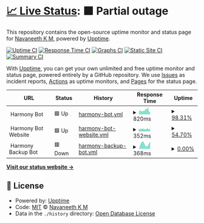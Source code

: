 # [📈 Live Status](https://navaneethkm004.github.io/uptime): <!--live status--> **🟧 Partial outage**

This repository contains the open-source uptime monitor and status page for [Navaneeth K M](https://navaneethkm004.github.io/uptime), powered by [Upptime](https://github.com/upptime/upptime).

[![Uptime CI](https://github.com/navaneethkm004/uptime/workflows/Uptime%20CI/badge.svg)](https://github.com/navaneethkm004/uptime/actions?query=workflow%3A%22Uptime+CI%22)
[![Response Time CI](https://github.com/navaneethkm004/uptime/workflows/Response%20Time%20CI/badge.svg)](https://github.com/navaneethkm004/uptime/actions?query=workflow%3A%22Response+Time+CI%22)
[![Graphs CI](https://github.com/navaneethkm004/uptime/workflows/Graphs%20CI/badge.svg)](https://github.com/navaneethkm004/uptime/actions?query=workflow%3A%22Graphs+CI%22)
[![Static Site CI](https://github.com/navaneethkm004/uptime/workflows/Static%20Site%20CI/badge.svg)](https://github.com/navaneethkm004/uptime/actions?query=workflow%3A%22Static+Site+CI%22)
[![Summary CI](https://github.com/navaneethkm004/uptime/workflows/Summary%20CI/badge.svg)](https://github.com/navaneethkm004/uptime/actions?query=workflow%3A%22Summary+CI%22)

With [Upptime](https://upptime.js.org), you can get your own unlimited and free uptime monitor and status page, powered entirely by a GitHub repository. We use [Issues](https://github.com/navaneethkm004/uptime/issues) as incident reports, [Actions](https://github.com/navaneethkm004/uptime/actions) as uptime monitors, and [Pages](https://navaneethkm004.github.io/uptime) for the status page.

<!--start: status pages-->
<!-- This summary is generated by Upptime (https://github.com/upptime/upptime) -->
<!-- Do not edit this manually, your changes will be overwritten -->
<!-- prettier-ignore -->
| URL | Status | History | Response Time | Uptime |
| --- | ------ | ------- | ------------- | ------ |
| <img alt="" src="https://raw.githubusercontent.com/navaneethkm004/my-images/main/giphy%20(1).gif" height="13"> Harmony Bot | 🟩 Up | [harmony-bot.yml](https://github.com/navaneethkm004/uptime/commits/HEAD/history/harmony-bot.yml) | <details><summary><img alt="Response time graph" src="./graphs/harmony-bot/response-time-week.png" height="20"> 820ms</summary><br><a href="https://navaneethkm004.github.io/uptime/history/harmony-bot"><img alt="Response time 686" src="https://img.shields.io/endpoint?url=https%3A%2F%2Fraw.githubusercontent.com%2Fnavaneethkm004%2Fuptime%2FHEAD%2Fapi%2Fharmony-bot%2Fresponse-time.json"></a><br><a href="https://navaneethkm004.github.io/uptime/history/harmony-bot"><img alt="24-hour response time 1472" src="https://img.shields.io/endpoint?url=https%3A%2F%2Fraw.githubusercontent.com%2Fnavaneethkm004%2Fuptime%2FHEAD%2Fapi%2Fharmony-bot%2Fresponse-time-day.json"></a><br><a href="https://navaneethkm004.github.io/uptime/history/harmony-bot"><img alt="7-day response time 820" src="https://img.shields.io/endpoint?url=https%3A%2F%2Fraw.githubusercontent.com%2Fnavaneethkm004%2Fuptime%2FHEAD%2Fapi%2Fharmony-bot%2Fresponse-time-week.json"></a><br><a href="https://navaneethkm004.github.io/uptime/history/harmony-bot"><img alt="30-day response time 456" src="https://img.shields.io/endpoint?url=https%3A%2F%2Fraw.githubusercontent.com%2Fnavaneethkm004%2Fuptime%2FHEAD%2Fapi%2Fharmony-bot%2Fresponse-time-month.json"></a><br><a href="https://navaneethkm004.github.io/uptime/history/harmony-bot"><img alt="1-year response time 686" src="https://img.shields.io/endpoint?url=https%3A%2F%2Fraw.githubusercontent.com%2Fnavaneethkm004%2Fuptime%2FHEAD%2Fapi%2Fharmony-bot%2Fresponse-time-year.json"></a></details> | <details><summary><a href="https://navaneethkm004.github.io/uptime/history/harmony-bot">98.31%</a></summary><a href="https://navaneethkm004.github.io/uptime/history/harmony-bot"><img alt="All-time uptime 99.25%" src="https://img.shields.io/endpoint?url=https%3A%2F%2Fraw.githubusercontent.com%2Fnavaneethkm004%2Fuptime%2FHEAD%2Fapi%2Fharmony-bot%2Fuptime.json"></a><br><a href="https://navaneethkm004.github.io/uptime/history/harmony-bot"><img alt="24-hour uptime 89.96%" src="https://img.shields.io/endpoint?url=https%3A%2F%2Fraw.githubusercontent.com%2Fnavaneethkm004%2Fuptime%2FHEAD%2Fapi%2Fharmony-bot%2Fuptime-day.json"></a><br><a href="https://navaneethkm004.github.io/uptime/history/harmony-bot"><img alt="7-day uptime 98.31%" src="https://img.shields.io/endpoint?url=https%3A%2F%2Fraw.githubusercontent.com%2Fnavaneethkm004%2Fuptime%2FHEAD%2Fapi%2Fharmony-bot%2Fuptime-week.json"></a><br><a href="https://navaneethkm004.github.io/uptime/history/harmony-bot"><img alt="30-day uptime 99.61%" src="https://img.shields.io/endpoint?url=https%3A%2F%2Fraw.githubusercontent.com%2Fnavaneethkm004%2Fuptime%2FHEAD%2Fapi%2Fharmony-bot%2Fuptime-month.json"></a><br><a href="https://navaneethkm004.github.io/uptime/history/harmony-bot"><img alt="1-year uptime 99.25%" src="https://img.shields.io/endpoint?url=https%3A%2F%2Fraw.githubusercontent.com%2Fnavaneethkm004%2Fuptime%2FHEAD%2Fapi%2Fharmony-bot%2Fuptime-year.json"></a></details>
| <img alt="" src="https://raw.githubusercontent.com/navaneethkm004/my-images/main/giphy%20(1).gif" height="13"> Harmony Bot Website | 🟩 Up | [harmony-bot-website.yml](https://github.com/navaneethkm004/uptime/commits/HEAD/history/harmony-bot-website.yml) | <details><summary><img alt="Response time graph" src="./graphs/harmony-bot-website/response-time-week.png" height="20"> 352ms</summary><br><a href="https://navaneethkm004.github.io/uptime/history/harmony-bot-website"><img alt="Response time 332" src="https://img.shields.io/endpoint?url=https%3A%2F%2Fraw.githubusercontent.com%2Fnavaneethkm004%2Fuptime%2FHEAD%2Fapi%2Fharmony-bot-website%2Fresponse-time.json"></a><br><a href="https://navaneethkm004.github.io/uptime/history/harmony-bot-website"><img alt="24-hour response time 427" src="https://img.shields.io/endpoint?url=https%3A%2F%2Fraw.githubusercontent.com%2Fnavaneethkm004%2Fuptime%2FHEAD%2Fapi%2Fharmony-bot-website%2Fresponse-time-day.json"></a><br><a href="https://navaneethkm004.github.io/uptime/history/harmony-bot-website"><img alt="7-day response time 352" src="https://img.shields.io/endpoint?url=https%3A%2F%2Fraw.githubusercontent.com%2Fnavaneethkm004%2Fuptime%2FHEAD%2Fapi%2Fharmony-bot-website%2Fresponse-time-week.json"></a><br><a href="https://navaneethkm004.github.io/uptime/history/harmony-bot-website"><img alt="30-day response time 341" src="https://img.shields.io/endpoint?url=https%3A%2F%2Fraw.githubusercontent.com%2Fnavaneethkm004%2Fuptime%2FHEAD%2Fapi%2Fharmony-bot-website%2Fresponse-time-month.json"></a><br><a href="https://navaneethkm004.github.io/uptime/history/harmony-bot-website"><img alt="1-year response time 332" src="https://img.shields.io/endpoint?url=https%3A%2F%2Fraw.githubusercontent.com%2Fnavaneethkm004%2Fuptime%2FHEAD%2Fapi%2Fharmony-bot-website%2Fresponse-time-year.json"></a></details> | <details><summary><a href="https://navaneethkm004.github.io/uptime/history/harmony-bot-website">54.70%</a></summary><a href="https://navaneethkm004.github.io/uptime/history/harmony-bot-website"><img alt="All-time uptime 98.38%" src="https://img.shields.io/endpoint?url=https%3A%2F%2Fraw.githubusercontent.com%2Fnavaneethkm004%2Fuptime%2FHEAD%2Fapi%2Fharmony-bot-website%2Fuptime.json"></a><br><a href="https://navaneethkm004.github.io/uptime/history/harmony-bot-website"><img alt="24-hour uptime 30.68%" src="https://img.shields.io/endpoint?url=https%3A%2F%2Fraw.githubusercontent.com%2Fnavaneethkm004%2Fuptime%2FHEAD%2Fapi%2Fharmony-bot-website%2Fuptime-day.json"></a><br><a href="https://navaneethkm004.github.io/uptime/history/harmony-bot-website"><img alt="7-day uptime 54.70%" src="https://img.shields.io/endpoint?url=https%3A%2F%2Fraw.githubusercontent.com%2Fnavaneethkm004%2Fuptime%2FHEAD%2Fapi%2Fharmony-bot-website%2Fuptime-week.json"></a><br><a href="https://navaneethkm004.github.io/uptime/history/harmony-bot-website"><img alt="30-day uptime 89.57%" src="https://img.shields.io/endpoint?url=https%3A%2F%2Fraw.githubusercontent.com%2Fnavaneethkm004%2Fuptime%2FHEAD%2Fapi%2Fharmony-bot-website%2Fuptime-month.json"></a><br><a href="https://navaneethkm004.github.io/uptime/history/harmony-bot-website"><img alt="1-year uptime 98.38%" src="https://img.shields.io/endpoint?url=https%3A%2F%2Fraw.githubusercontent.com%2Fnavaneethkm004%2Fuptime%2FHEAD%2Fapi%2Fharmony-bot-website%2Fuptime-year.json"></a></details>
| <img alt="" src="https://raw.githubusercontent.com/navaneethkm004/my-images/main/giphy%20(1).gif" height="13"> Harmony Backup Bot | 🟥 Down | [harmony-backup-bot.yml](https://github.com/navaneethkm004/uptime/commits/HEAD/history/harmony-backup-bot.yml) | <details><summary><img alt="Response time graph" src="./graphs/harmony-backup-bot/response-time-week.png" height="20"> 368ms</summary><br><a href="https://navaneethkm004.github.io/uptime/history/harmony-backup-bot"><img alt="Response time 334" src="https://img.shields.io/endpoint?url=https%3A%2F%2Fraw.githubusercontent.com%2Fnavaneethkm004%2Fuptime%2FHEAD%2Fapi%2Fharmony-backup-bot%2Fresponse-time.json"></a><br><a href="https://navaneethkm004.github.io/uptime/history/harmony-backup-bot"><img alt="24-hour response time 465" src="https://img.shields.io/endpoint?url=https%3A%2F%2Fraw.githubusercontent.com%2Fnavaneethkm004%2Fuptime%2FHEAD%2Fapi%2Fharmony-backup-bot%2Fresponse-time-day.json"></a><br><a href="https://navaneethkm004.github.io/uptime/history/harmony-backup-bot"><img alt="7-day response time 368" src="https://img.shields.io/endpoint?url=https%3A%2F%2Fraw.githubusercontent.com%2Fnavaneethkm004%2Fuptime%2FHEAD%2Fapi%2Fharmony-backup-bot%2Fresponse-time-week.json"></a><br><a href="https://navaneethkm004.github.io/uptime/history/harmony-backup-bot"><img alt="30-day response time 249" src="https://img.shields.io/endpoint?url=https%3A%2F%2Fraw.githubusercontent.com%2Fnavaneethkm004%2Fuptime%2FHEAD%2Fapi%2Fharmony-backup-bot%2Fresponse-time-month.json"></a><br><a href="https://navaneethkm004.github.io/uptime/history/harmony-backup-bot"><img alt="1-year response time 334" src="https://img.shields.io/endpoint?url=https%3A%2F%2Fraw.githubusercontent.com%2Fnavaneethkm004%2Fuptime%2FHEAD%2Fapi%2Fharmony-backup-bot%2Fresponse-time-year.json"></a></details> | <details><summary><a href="https://navaneethkm004.github.io/uptime/history/harmony-backup-bot">0.00%</a></summary><a href="https://navaneethkm004.github.io/uptime/history/harmony-backup-bot"><img alt="All-time uptime 67.06%" src="https://img.shields.io/endpoint?url=https%3A%2F%2Fraw.githubusercontent.com%2Fnavaneethkm004%2Fuptime%2FHEAD%2Fapi%2Fharmony-backup-bot%2Fuptime.json"></a><br><a href="https://navaneethkm004.github.io/uptime/history/harmony-backup-bot"><img alt="24-hour uptime 0.00%" src="https://img.shields.io/endpoint?url=https%3A%2F%2Fraw.githubusercontent.com%2Fnavaneethkm004%2Fuptime%2FHEAD%2Fapi%2Fharmony-backup-bot%2Fuptime-day.json"></a><br><a href="https://navaneethkm004.github.io/uptime/history/harmony-backup-bot"><img alt="7-day uptime 0.00%" src="https://img.shields.io/endpoint?url=https%3A%2F%2Fraw.githubusercontent.com%2Fnavaneethkm004%2Fuptime%2FHEAD%2Fapi%2Fharmony-backup-bot%2Fuptime-week.json"></a><br><a href="https://navaneethkm004.github.io/uptime/history/harmony-backup-bot"><img alt="30-day uptime 0.00%" src="https://img.shields.io/endpoint?url=https%3A%2F%2Fraw.githubusercontent.com%2Fnavaneethkm004%2Fuptime%2FHEAD%2Fapi%2Fharmony-backup-bot%2Fuptime-month.json"></a><br><a href="https://navaneethkm004.github.io/uptime/history/harmony-backup-bot"><img alt="1-year uptime 67.06%" src="https://img.shields.io/endpoint?url=https%3A%2F%2Fraw.githubusercontent.com%2Fnavaneethkm004%2Fuptime%2FHEAD%2Fapi%2Fharmony-backup-bot%2Fuptime-year.json"></a></details>

<!--end: status pages-->

[**Visit our status website →**](https://navaneethkm004.github.io/uptime)

## 📄 License

- Powered by: [Upptime](https://github.com/upptime/upptime)
- Code: [MIT](./LICENSE) © [Navaneeth K M](https://navaneethkm004.github.io/uptime)
- Data in the `./history` directory: [Open Database License](https://opendatacommons.org/licenses/odbl/1-0/)
